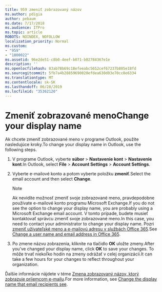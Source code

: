 ```yaml
---
title: 959 zmeniť zobrazovaný názov
ms.author: pdigia
author: pebaum
ms.date: 7/17/2018
ms.audience: ITPro
ms.topic: article
ROBOTS: NOINDEX, NOFOLLOW
localization_priority: Normal
ms.custom:
- "959"
- "1800022"
ms.assetid: 96e2de51-c8b0-4eef-b071-b02784367e1e
description: ''
ms.openlocfilehash: 83ab78b69c18efeeabc5652cef67237b805e18fd
ms.sourcegitcommit: 5fb7a4b28859690020efdea630d03e70cc0e6334
ms.translationtype: MT
ms.contentlocale: sk-SK
ms.lasthandoff: 06/28/2019
ms.locfileid: "35362120"
---
```

# <a name="change-your-display-name"></a><span data-ttu-id="9b61b-102">Zmeniť zobrazované meno</span><span class="sxs-lookup"><span data-stu-id="9b61b-102">Change your display name</span></span>
  
<span data-ttu-id="9b61b-103">Ak chcete zmeniť zobrazované meno v programe Outlook, použite nasledujúce kroky.</span><span class="sxs-lookup"><span data-stu-id="9b61b-103">To change your display name in Outlook, use the following steps.</span></span>
  
1. <span data-ttu-id="9b61b-104">V programe Outlook, vyberte **súbor** \> **Nastavenie kont** \> **Nastavenie kont**.</span><span class="sxs-lookup"><span data-stu-id="9b61b-104">In Outlook, select **File** \> **Account Settings** \> **Account Settings**.</span></span>

2. <span data-ttu-id="9b61b-105">Vyberte e-mailové konto a potom vyberte položku **zmeniť**.</span><span class="sxs-lookup"><span data-stu-id="9b61b-105">Select the email account and then select **Change**.</span></span>

    > [!NOTE]
    > <span data-ttu-id="9b61b-106">Ak nevidíte možnosť zmeniť svoje zobrazované meno, pravdepodobne používate e-mailové konto programu Microsoft Exchange.</span><span class="sxs-lookup"><span data-stu-id="9b61b-106">If you do not see the option to change your display name, you are probably using a Microsoft Exchange email account.</span></span> <span data-ttu-id="9b61b-107">V tomto prípade, budete musieť kontaktovať správcu zmeniť svoje zobrazované meno.</span><span class="sxs-lookup"><span data-stu-id="9b61b-107">In this case, you need to contact your administrator to change your display name.</span></span> <span data-ttu-id="9b61b-108">Pozri [zmeniť užívateľské meno a e-mailovú adresu v službách Office 365](https://support.office.com/article/fb5ac074-e203-4e1f-9843-b9d1a3e03297.aspx).</span><span class="sxs-lookup"><span data-stu-id="9b61b-108">See [Change a user name and email address in Office 365](https://support.office.com/article/fb5ac074-e203-4e1f-9843-b9d1a3e03297.aspx).</span></span>
  
3. <span data-ttu-id="9b61b-109">Po zmene názvu zobrazenia, kliknite na tlačidlo **OK** uložte zmeny.</span><span class="sxs-lookup"><span data-stu-id="9b61b-109">After you've changed your display name, click **OK** to save your changes.</span></span> <span data-ttu-id="9b61b-110">To môže trvať niekoľko hodín na zmeny odrážať v celej organizácii.</span><span class="sxs-lookup"><span data-stu-id="9b61b-110">It can take a few hours for your changes to reflect throughout your organization.</span></span>

<span data-ttu-id="9b61b-111">Ďalšie informácie nájdete v téme [Zmena zobrazovaný názov, ktorý zobrazuje príjemcom e-mailu](https://support.office.com/article/2b53331a-ba2a-4803-88dc-ac9fe376c8a9.aspx).</span><span class="sxs-lookup"><span data-stu-id="9b61b-111">For more information, see [Change the display name that email recipients see](https://support.office.com/article/2b53331a-ba2a-4803-88dc-ac9fe376c8a9.aspx).</span></span>
  